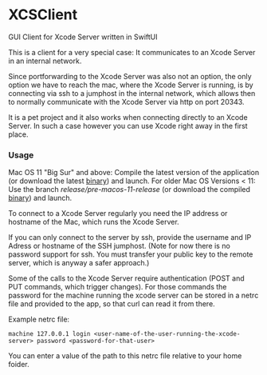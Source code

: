# XCSClient
GUI Client for Xcode Server written in SwiftUI

This is a client for a very special case:
It communicates to an Xcode Server in an internal network.

Since portforwarding to the Xcode Server was also not an option, the only option we have to reach the mac, where the Xcode Server is running, is by connecting via ssh to a jumphost in the internal network, which allows then to normally communicate with the Xcode Server via http on port 20343.

It is a pet project and it also works when connecting directly to an Xcode Server. In such a case however you can use Xcode right away in the first place. 

### Usage
Mac OS 11 "Big Sur" and above: Compile the latest version of the application (or download the latest [binary](https://github.com/a7ex/XCSClient/releases/latest/download/XCSClient.app.zip)) and launch.
For older Mac OS Versions < 11: Use the branch *release/pre-macos-11-release* (or download the compiled [binary](https://github.com/a7ex/XCSClient/releases/download/1.2/XCSClient.app.zip)) and launch.

To connect to a Xcode Server regularly you need the IP address or hostname of the Mac, which runs the Xcode Server.

If you can only connect to the server by ssh, provide the username and IP Adress or hostname of the SSH jumphost. (Note for now there is no password support for ssh. You must transfer your public key to the remote server, which is anyway a safer approach.)

Some of the calls to the Xcode Server require authentication (POST and PUT commands, which trigger changes). For those commands the password for the machine running the xcode server can be stored in a netrc file and provided to the app, so that curl can read it from there.

Example netrc file:
```
machine 127.0.0.1 login <user-name-of-the-user-running-the-xcode-server> password <password-for-that-user>
```
You can enter a value of the path to this netrc file relative to your home foider.
